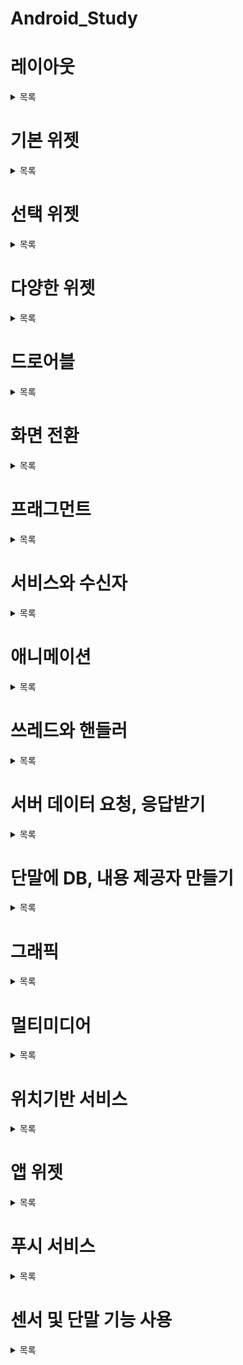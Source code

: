 # Android_Study

# 레이아웃
  <details> 
  <summary> 목록 </summary>
  
  * 레이아웃 공통
    - xml 이해
      + 접두어
        + xmlns:android > 안드로이드 기본 SDK에 포함되어 있는 속성
        + xmlns:app > 프로젝트에서 사용하는 외부 라이브러리에 포함되어 있는 속성
        + xmlns:tools > 디자이너 도구 등에서 화면에 보여줄 때 사용. 앱에서는 보이지 않음(적용x)
    - 크기 단위
      + | 이름| 단위 표현| 설명 |
        | -- | -- | -- | 
        | px | 픽셀 | 화면 픽셀의 수|
        | dp 또는 dip | 밀도 독립적 픽셀 | 160dpi 화면을 기준으로 한 픽셀 <br/> 해상도에 비례하는 비슷한 크기로 보이게할때 사용 |
        | sp 또는 sip | 축척 독립적 픽셀 | 텍스트 크기 지정에 사용하는 단위, 글꼴의 설정에 따라 1sp당 픽셀수가 달라짐|
        | in | 인치 | 1인치로 된 물리적 길이 |
        | mm | 밀리미터 | 1밀리미터로 된 물리적 길이 |
        | em | 텍스트 크기 | 글꼴과 상관없이 동일한 텍스트 크기 표시|
    - 테두리, 마진, 패딩
      + 테두리선을 기준으로 테두리선의 바깥쪽 공간을 마진이라 함
      + 테두리선을 기준을 안쪽의 공간을 패딩이라 함
    - Context
      + 객체의 정보를 담고있는 객체. 구성 요소인 뷰에 대한 정보를 쉽게 확인하고 설정할 수 있도록 인자로 전달됨
      + 뷰 객체를 코드에서 만들 떄는 항상 Context 객체가 요구됨
    - 정렬
      + layout_gravity > 부모 컨테이너의 여유 공간에 뷰가 모두 채워지지 않아, 여유 공간이 생겼을 때 안에서 뷰를 어떻게 정렬할건지
      + gravity > 뷰 안에 표시하는 내용물들을 어떻게 정렬할 것인지
    - layout_weight
      + 부모 컨테이너에 남아 있는 여유 공간을 분할하여, 기존에 추가했던 뷰에 할당
      + 비율로 지정
  
  * 제약 레이아웃
    - 이해
      + 뷰의 크기와 위치를 결정할 때, 제약 조건을 사용
      + 제약 조건이란 뷰가 레이아웃 안의 다른 요소와 어떻게 연결되는지 알려주는 것
      + 제약 조건은 뷰의 연결점과 대상(타깃)을 연결하여 설정
      + 타킷은 1. 같은 부모 레이아웃 안에 들어있는 다른 뷰의 연결점, 2. 부모 레이아웃의 연결점, 3. 가이드라인 등이 될 수 있다
      + 연결점은 1. 위, 아래, 왼, 오른쪽, 2. 가로축 가운데, 세로축 가운데, 3. 베이스라인 등이 될 수 있다 
    - 가이드라인
      + 여러 개의 뷰를 일정한 기준 선에 정렬할 때 사용
      + 뷰처럼 화면에 추가할 수 있지만, 화면에 보이지 않음
  
  
  * 리니어 레이아웃
    - 이해
      + 박스 모델을 사용하는 레이아웃
      + 한쪽 방향으로 차례대로 뷰를 추가하며 화면을 구성함
      + 뷰가 차지할 수 있는 사각형 영역을 할당하여 구성
  
  * 상대 레이아웃
    - 이해
      + 부모 컨테이너나 다른 뷰와의 상대적인 위치를 이용해 뷰의 위치를 결정할 수 있는 레이아웃
      + 규칙 기반의 모델
      + 제약 레이아웃을 사용하게 되므로써, 권장하지 않음
    - 속성
      + 부모 컨테이너와의 상대적 위치 이용
        + layout_alignParentTop
        + layout_alignParentBottom
        + layout_alignParentLeft
        + layout_alignParentRight
        + layout_centerHorizontal
        + layout_centerVertical
        + layout_centerInParent
      + 다른 뷰와의 상대적 위치 이용
        + layout_above
        + layout_below
        + layout_toLeftOf
        + layout_toRightOf
        + layout_alignTop
        + layout_alignBottom
        + layout_alignLeft
        + layout_alignRight
        + layout_alignBaseline
        
  * 테이블 레이아웃
    - 이해
      + 각각의 행과 그 안에 여러 개의 열을 넣어 레이아웃을 구성
      + 격자 모양의 배열을 사용하여 화면을 구성하는 레이아웃
    - 핵심 태그 및 속성
      + TableLow 태그 > 한 행을 의미, 안에 여러개의 뷰가 들어가고 이들이 각각 열이 됨
      + stretchColumns 속성 > 가로방향으로 여유가 있다면, 그 여유공간을 채우도록 컬럼을 설정(ex> 0,1,2)
      + shrinkColumns 속성 > 부모 컨테이너의 폭에 맞추도록 각 열의 폭을 강제로 축소
      + layout_column 속성 > 칼럼 인덱스를 지정하여, 순서를 설정
      + layout_span 속성 > 뷰가 여러 칼럼에 걸쳐있도록 만드는 속성(ex> 2)
      
  * 프레임 레이아웃
    - 이해
      + 싱글 모델을 기반으로 한 레이아웃
      + 가장 상위에 있는 하나의 뷰 또는 뷰그룹만 보여줌
      + 여러 개의 뷰가 들어가면 중첩하여 쌓게됨.
      + 가장 단순하지만 여러 개의 뷰를 중첩한 후, 각 뷰를 전환하여 보여주는 방식으로 자주 사용
    - 핵심 속성
      + 가시성(visibility)
     
  * 스크롤 뷰
    - 이해
      + 추가된 뷰의 영역이 한눈에 보이지 않을 때 사용
      + 스크롤 뷰 안에 뷰를 넣으면 스크롤이 생김
      
    - 핵심 태그 및 속성
      + HorizontalScrollView 태그 > 수평 스크롤을 위한 스크롤 뷰
      + ScrollView 태그 > 수직 스크롤을 위한 스크롤  
  </details>
  
  
  
# 기본 위젯
  <details>
  <summary> 목록 </summary>
  
  * 기본 위젯
  * 이벤트 처리 이해
  * 토스트
  * 스낵바
  * 대화상자
  * 프로그레스바
  </details>



# 선택 위젯
  <details>
  <summary> 목록 </summary>
  
  * 나인패치 이미지
  * 커스텀 뷰
  * 카드뷰
  * 리싸이클러뷰
  * 스피너
  </details>



# 다양한 위젯
  <details>
  <summary> 목록 </summary>
  
  * 앱 화면에 웹 브라우저 넣기
  * 시크바
  * 키패드
  </details>



# 드로어블
  <details>
  <summary> 목록 </summary>
  
  * 드로어블
  </details>



# 화면 전환
  <details>
  <summary> 목록 </summary>
  
  * 레이아웃 인플레이션 이해
  * 다수의 화면 만들고, 화면간 전환하기
  * 인텐트
  * 플래그와 부가 데이터
  * 태스크 관리
  * 액비티시 수명주기
  * SharedPreferences
  </details>
  
  
  
# 프래그먼트
  <details>
  <summary> 목록 </summary>
  
  * 프래그먼트
  * 액션바
  * 상단 탭
  * 하단 탭
  * 뷰페이저
  * 바로가기 메뉴
  </details>
  
  
  
# 서비스와 수신자
  <details>
  <summary> 목록 </summary>
  
  * 서비스
  * 브로드캐스트 수신자
  * 위험 권한 부여
  * 리소스와 매니페스트
  * 그래들
  </details>
  
  
  
# 애니메이션
  <details>
  <summary> 목록 </summary>
  
  * 애니메이션
  * 페이지 슬라이딩
  </details>
  
  
  
# 쓰레드와 핸들러
  <details>
  <summary> 목록 </summary>
  
  * 핸들러
  * 일정 시간 후 실행
  * 쓰레드로 메시지 전송
  * AsyncTask
  * 쓰레드로 애니메이션
  </details>
  
  
  
# 서버 데이터 요청, 응답받기
  <details>
  <summary> 목록 </summary>
  
  * 네트워킹
  * 소켓 사용
  * 웹으로 요청
  * Volley 
  * JSON 데이터 다루기
  * 영화 정보 가져오기
  </details>
  
  
  
# 단말에 DB, 내용 제공자 만들기
  <details>
  <summary> 목록 </summary>
  
  * 모바일 DB란
  * DB와 테이블 만들기
  * 헬퍼 클래스로 업그레이드 지원
  * 데이터 조회
  * 내용 제공자
  * 앨범과 연락처 조회
  </details>
  
  
  
# 그래픽
  <details>
  <summary> 목록 </summary>
  
  * 뷰에 그래픽 그리기
  * 드로어블 객체로 만들어 그리기
  * 비트맵 이미지 사용
  * 페인트보드 
  * 멀티터치 이미지 뷰어
  * 머티리얼 디자인
  </details>
  
  
  
# 멀티미디어
  <details>
  <summary> 목록 </summary>
  
  * 카메라로 사진 찍어 저장
  * 화면에 카메라 미리보기 넣기
  * 음악 파일 재생
  * 동영상 재생
  * 오디오 녹음하여 저장
  * 동영상 녹화
  * 유튜브 영상 재생
  </details>
  
  
  
# 위치기반 서비스
  <details>
  <summary> 목록 </summary>
  
  * GPS로 내 위치 확인
  * 현재 위치 지도로 보여주기
  * 지도에 아이콘 추가
  </details>
  
  
  
# 앱 위젯
  <details>
  <summary> 목록 </summary>
  
  * 앱위젯
  </details>
  
  
  
# 푸시 서비스
  <details>
  <summary> 목록 </summary>
  
  * 진동과 소리로 알려주기
  * 상단 알림으로 알려주기
  * 푸시 서비스
  </details>
  
  
  
# 센서 및 단말 기능 사용
  <details>
  <summary> 목록 </summary>
  
  * 센서
  * 시스템 서비스
  * 네트워크 기능 활용
  * 다중 창 지원
  </details>
